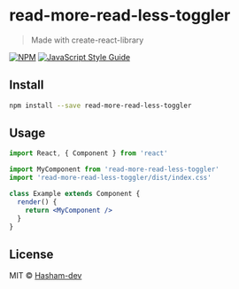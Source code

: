 # read-more-read-less-toggler

> Made with create-react-library

[![NPM](https://img.shields.io/npm/v/read-more-read-less-toggler.svg)](https://www.npmjs.com/package/read-more-read-less-toggler) [![JavaScript Style Guide](https://img.shields.io/badge/code_style-standard-brightgreen.svg)](https://standardjs.com)

## Install

```bash
npm install --save read-more-read-less-toggler
```

## Usage

```jsx
import React, { Component } from 'react'

import MyComponent from 'read-more-read-less-toggler'
import 'read-more-read-less-toggler/dist/index.css'

class Example extends Component {
  render() {
    return <MyComponent />
  }
}
```

## License

MIT © [Hasham-dev](https://github.com/Hasham-dev)
